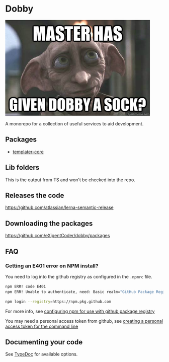 # Dobby

![](https://raw.githubusercontent.com/eXigentCoder/dobby/master/dobby-sock.jpg)

A monorepo for a collection of useful services to aid development.

## Packages

- [templater-core](packages/templater-core/package/README.md)

## Lib folders
This is the output from TS and won't be checked into the repo.

## Releases the code

https://github.com/atlassian/lerna-semantic-release

## Downloading the packages

https://github.com/eXigentCoder/dobby/packages

## FAQ

### Getting an E401 error on NPM install?

You need to log into the github registry as configured in the `.npmrc` file.

```bash
npm ERR! code E401
npm ERR! Unable to authenticate, need: Basic realm="GitHub Package Registry"
```

```bash
npm login --registry=https://npm.pkg.github.com
```

For more info, see [configuring npm for use with github package registry](https://help.github.com/en/github/managing-packages-with-github-package-registry/configuring-npm-for-use-with-github-package-registry)

You may need a personal access token from github, see [creating a personal access token for the command line](https://help.github.com/en/github/authenticating-to-github/creating-a-personal-access-token-for-the-command-line)

## Documenting your code

See [TypeDoc](https://typedoc.org/guides/doccomments/) for available options.